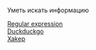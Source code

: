 Уметь искать информацию  

[Regular expression](https://en.wikipedia.org/wiki/Regular_expression)  
[Duckduckgo](https://duckduckgo.com)  
[Xakep](https://xakep.ru/2017/03/06/duckduckgo-cli-options/)  
